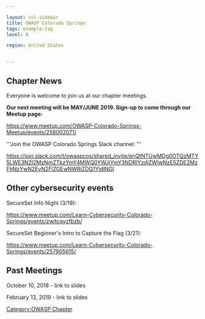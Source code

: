 ```yaml
---

layout: col-sidebar
title: OWASP Colorado Springs
tags: example-tag
level: 0

region: United States


---
```

## Chapter News

Everyone is welcome to join us at our chapter meetings.

**Our next meeting will be MAY/JUNE 2019. Sign-up to come through our
Meetup page:**

<https://www.meetup.com/OWASP-Colorado-Springs-Meetup/events/258002071/>

'''Join the OWASP Colorado Springs Slack channel: '''

<https://join.slack.com/t/owaspcos/shared_invite/enQtNTUwMDg0OTQzMTY5LWE3N2I2MzNmZTkzYmY4MWQ0YWJjYmY3NDRlYzdjZWIwNzE5ZDE2MzFhNzYwN2EyN2FlZGEwNWRiZDQ1YjdlNGI>

## Other cybersecurity events

SecureSet Info Night (3/19):

<https://www.meetup.com/Learn-Cybersecurity-Colorado-Springs/events/zwjtcqyzfbzb/>

SecureSet Beginner's Intro to Capture the Flag (3/21):

<https://www.meetup.com/Learn-Cybersecurity-Colorado-Springs/events/257905615/>

## Past Meetings

October 10, 2018 - link to slides

February 13, 2019 - link to slides

[Category:OWASP Chapter](Category:OWASP_Chapter "wikilink")
